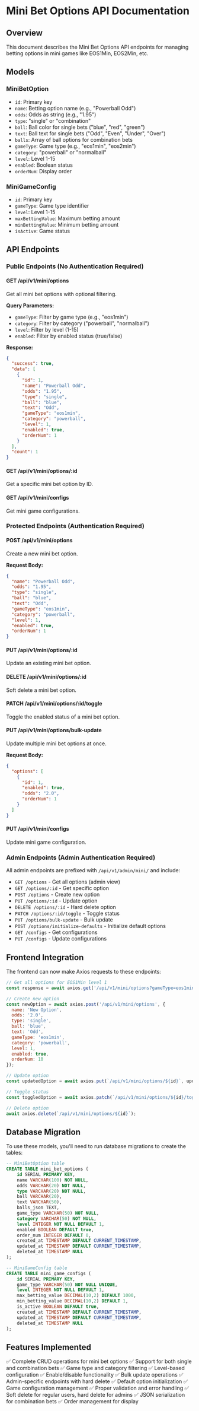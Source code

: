 # Mini Bet Options API Documentation

## Overview
This document describes the Mini Bet Options API endpoints for managing betting options in mini games like EOS1Min, EOS2Min, etc.

## Models

### MiniBetOption
- `id`: Primary key
- `name`: Betting option name (e.g., "Powerball Odd")
- `odds`: Odds as string (e.g., "1.95")
- `type`: "single" or "combination"
- `ball`: Ball color for single bets ("blue", "red", "green")
- `text`: Ball text for single bets ("Odd", "Even", "Under", "Over")
- `balls`: Array of ball options for combination bets
- `gameType`: Game type (e.g., "eos1min", "eos2min")
- `category`: "powerball" or "normalball"
- `level`: Level 1-15
- `enabled`: Boolean status
- `orderNum`: Display order

### MiniGameConfig
- `id`: Primary key
- `gameType`: Game type identifier
- `level`: Level 1-15
- `maxBettingValue`: Maximum betting amount
- `minBettingValue`: Minimum betting amount
- `isActive`: Game status

## API Endpoints

### Public Endpoints (No Authentication Required)

#### GET /api/v1/mini/options
Get all mini bet options with optional filtering.

**Query Parameters:**
- `gameType`: Filter by game type (e.g., "eos1min")
- `category`: Filter by category ("powerball", "normalball")
- `level`: Filter by level (1-15)
- `enabled`: Filter by enabled status (true/false)

**Response:**
```json
{
  "success": true,
  "data": [
    {
      "id": 1,
      "name": "Powerball Odd",
      "odds": "1.95",
      "type": "single",
      "ball": "blue",
      "text": "Odd",
      "gameType": "eos1min",
      "category": "powerball",
      "level": 1,
      "enabled": true,
      "orderNum": 1
    }
  ],
  "count": 1
}
```

#### GET /api/v1/mini/options/:id
Get a specific mini bet option by ID.

#### GET /api/v1/mini/configs
Get mini game configurations.

### Protected Endpoints (Authentication Required)

#### POST /api/v1/mini/options
Create a new mini bet option.

**Request Body:**
```json
{
  "name": "Powerball Odd",
  "odds": "1.95",
  "type": "single",
  "ball": "blue",
  "text": "Odd",
  "gameType": "eos1min",
  "category": "powerball",
  "level": 1,
  "enabled": true,
  "orderNum": 1
}
```

#### PUT /api/v1/mini/options/:id
Update an existing mini bet option.

#### DELETE /api/v1/mini/options/:id
Soft delete a mini bet option.

#### PATCH /api/v1/mini/options/:id/toggle
Toggle the enabled status of a mini bet option.

#### PUT /api/v1/mini/options/bulk-update
Update multiple mini bet options at once.

**Request Body:**
```json
{
  "options": [
    {
      "id": 1,
      "enabled": true,
      "odds": "2.0",
      "orderNum": 1
    }
  ]
}
```

#### PUT /api/v1/mini/configs
Update mini game configuration.

### Admin Endpoints (Admin Authentication Required)

All admin endpoints are prefixed with `/api/v1/admin/mini/` and include:

- `GET /options` - Get all options (admin view)
- `GET /options/:id` - Get specific option
- `POST /options` - Create new option
- `PUT /options/:id` - Update option
- `DELETE /options/:id` - Hard delete option
- `PATCH /options/:id/toggle` - Toggle status
- `PUT /options/bulk-update` - Bulk update
- `POST /options/initialize-defaults` - Initialize default options
- `GET /configs` - Get configurations
- `PUT /configs` - Update configurations

## Frontend Integration

The frontend can now make Axios requests to these endpoints:

```javascript
// Get all options for EOS1Min level 1
const response = await axios.get('/api/v1/mini/options?gameType=eos1min&level=1');

// Create new option
const newOption = await axios.post('/api/v1/mini/options', {
  name: 'New Option',
  odds: '2.0',
  type: 'single',
  ball: 'blue',
  text: 'Odd',
  gameType: 'eos1min',
  category: 'powerball',
  level: 1,
  enabled: true,
  orderNum: 10
});

// Update option
const updatedOption = await axios.put(`/api/v1/mini/options/${id}`, updateData);

// Toggle status
const toggledOption = await axios.patch(`/api/v1/mini/options/${id}/toggle`);

// Delete option
await axios.delete(`/api/v1/mini/options/${id}`);
```

## Database Migration

To use these models, you'll need to run database migrations to create the tables:

```sql
-- MiniBetOption table
CREATE TABLE mini_bet_options (
    id SERIAL PRIMARY KEY,
    name VARCHAR(100) NOT NULL,
    odds VARCHAR(20) NOT NULL,
    type VARCHAR(20) NOT NULL,
    ball VARCHAR(20),
    text VARCHAR(50),
    balls_json TEXT,
    game_type VARCHAR(50) NOT NULL,
    category VARCHAR(50) NOT NULL,
    level INTEGER NOT NULL DEFAULT 1,
    enabled BOOLEAN DEFAULT true,
    order_num INTEGER DEFAULT 0,
    created_at TIMESTAMP DEFAULT CURRENT_TIMESTAMP,
    updated_at TIMESTAMP DEFAULT CURRENT_TIMESTAMP,
    deleted_at TIMESTAMP NULL
);

-- MiniGameConfig table
CREATE TABLE mini_game_configs (
    id SERIAL PRIMARY KEY,
    game_type VARCHAR(50) NOT NULL UNIQUE,
    level INTEGER NOT NULL DEFAULT 1,
    max_betting_value DECIMAL(10,2) DEFAULT 1000,
    min_betting_value DECIMAL(10,2) DEFAULT 1,
    is_active BOOLEAN DEFAULT true,
    created_at TIMESTAMP DEFAULT CURRENT_TIMESTAMP,
    updated_at TIMESTAMP DEFAULT CURRENT_TIMESTAMP,
    deleted_at TIMESTAMP NULL
);
```

## Features Implemented

✅ Complete CRUD operations for mini bet options
✅ Support for both single and combination bets
✅ Game type and category filtering
✅ Level-based configuration
✅ Enable/disable functionality
✅ Bulk update operations
✅ Admin-specific endpoints with hard delete
✅ Default option initialization
✅ Game configuration management
✅ Proper validation and error handling
✅ Soft delete for regular users, hard delete for admins
✅ JSON serialization for combination bets
✅ Order management for display
